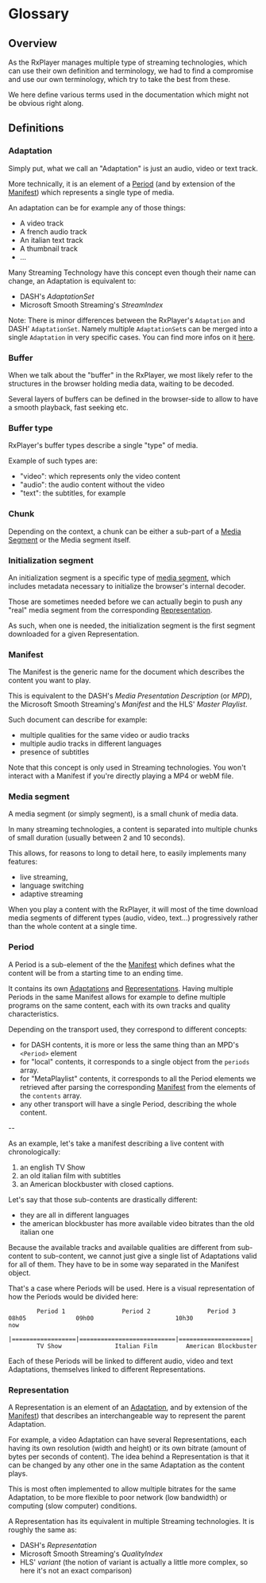 # Glossary

## Overview

As the RxPlayer manages multiple type of streaming technologies, which can use
their own definition and terminology, we had to find a compromise and use our
own terminology, which try to take the best from these.

We here define various terms used in the documentation which might not be
obvious right along.

## Definitions

### Adaptation

Simply put, what we call an "Adaptation" is just an audio, video or text track.

More technically, it is an element of a [Period](#period) (and by extension of
the [Manifest](#manifest)) which represents a single type of media.

An adaptation can be for example any of those things:

- A video track
- A french audio track
- An italian text track
- A thumbnail track
- ...

Many Streaming Technology have this concept even though their name can change,
an Adaptation is equivalent to:

- DASH's _AdaptationSet_
- Microsoft Smooth Streaming's _StreamIndex_

Note: There is minor differences between the RxPlayer's `Adaptation` and DASH'
`AdaptationSet`. Namely multiple `AdaptationSet`s can be merged into a single
`Adaptation` in very specific cases.
You can find more infos on it [here](../api/Miscellaneous/DASH_Adaptation_Difference.md).

### Buffer

When we talk about the "buffer" in the RxPlayer, we most likely refer to the
structures in the browser holding media data, waiting to be decoded.

Several layers of buffers can be defined in the browser-side to allow to have a
smooth playback, fast seeking etc.

### Buffer type

RxPlayer's buffer types describe a single "type" of media.

Example of such types are:

- "video": which represents only the video content
- "audio": the audio content without the video
- "text": the subtitles, for example

### Chunk

Depending on the context, a chunk can be either a sub-part of a [Media
Segment](#media-segment) or the Media segment itself.

### Initialization segment

An initialization segment is a specific type of [media
segment](#media-segment), which includes metadata necessary to initialize the
browser's internal decoder.

Those are sometimes needed before we can actually begin to push any "real" media
segment from the corresponding [Representation](#representation).

As such, when one is needed, the initialization segment is the first segment
downloaded for a given Representation.

### Manifest

The Manifest is the generic name for the document which describes the content
you want to play.

This is equivalent to the DASH's _Media Presentation Description_ (or _MPD_),
the Microsoft Smooth Streaming's _Manifest_ and the HLS' _Master Playlist_.

Such document can describe for example:

- multiple qualities for the same video or audio tracks
- multiple audio tracks in different languages
- presence of subtitles

Note that this concept is only used in Streaming technologies.
You won't interact with a Manifest if you're directly playing a MP4 or webM
file.

### Media segment

A media segment (or simply segment), is a small chunk of media data.

In many streaming technologies, a content is separated into multiple chunks of
small duration (usually between 2 and 10 seconds).

This allows, for reasons to long to detail here, to easily implements many
features:

- live streaming,
- language switching
- adaptive streaming

When you play a content with the RxPlayer, it will most of the time download
media segments of different types (audio, video, text...) progressively rather
than the whole content at a single time.

### Period

A Period is a sub-element of the the [Manifest](#manifest) which defines what
the content will be from a starting time to an ending time.

It contains its own [Adaptations](#adaptation) and
[Representations](#representation). Having multiple Periods in the same Manifest
allows for example to define multiple programs on the same content, each with
its own tracks and quality characteristics.

Depending on the transport used, they correspond to different concepts:

- for DASH contents, it is more or less the same thing than an MPD's
  `<Period>` element
- for "local" contents, it corresponds to a single object from the `periods`
  array.
- for "MetaPlaylist" contents, it corresponds to all the Period elements we
  retrieved after parsing the corresponding [Manifest](#manifest) from the
  elements of the `contents` array.
- any other transport will have a single Period, describing the whole content.

--

As an example, let's take a manifest describing a live content with
chronologically:

1. an english TV Show
2. an old italian film with subtitles
3. an American blockbuster with closed captions.

Let's say that those sub-contents are drastically different:

- they are all in different languages
- the american blockbuster has more available video bitrates than the old
  italian one

Because the available tracks and available qualities are different from
sub-content to sub-content, we cannot just give a single list of Adaptations
valid for all of them. They have to be in some way separated in the Manifest
object.

That's a case where Periods will be used.
Here is a visual representation of how the Periods would be divided here:

```
        Period 1                Period 2                Period 3
08h05              09h00                       10h30                 now
  |==================|===========================|====================|
        TV Show               Italian Film        American Blockbuster
```

Each of these Periods will be linked to different audio, video and text
Adaptations, themselves linked to different Representations.

### Representation

A Representation is an element of an [Adaptation](#adaptation), and by extension
of the [Manifest](#manifest)) that describes an interchangeable way to represent
the parent Adaptation.

For example, a video Adaptation can have several Representations, each having
its own resolution (width and height) or its own bitrate (amount of bytes per
seconds of content).
The idea behind a Representation is that it can be changed by any other one in
the same Adaptation as the content plays.

This is most often implemented to allow multiple bitrates for the same
Adaptation, to be more flexible to poor network (low bandwidth) or computing
(slow computer) conditions.

A Representation has its equivalent in multiple Streaming technologies. It is
roughly the same as:

- DASH's _Representation_
- Microsoft Smooth Streaming's _QualityIndex_
- HLS' _variant_ (the notion of variant is actually a little more complex,
  so here it's not an exact comparison)
